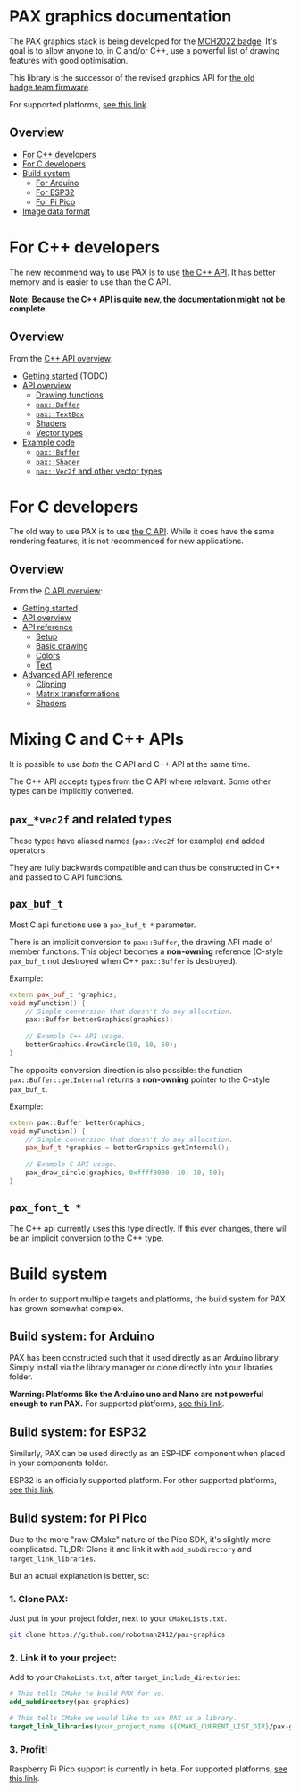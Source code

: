 # PAX graphics documentation

The PAX graphics stack is being developed for the [MCH2022 badge](https://bodge.team/docs/badges/mch2022/).
It's goal is to allow anyone to, in C and/or C++, use a powerful list of drawing features with good optimisation.

This library is the successor of the revised graphics API for [the old badge.team firmware](https://github.com/badgeteam/ESP32-platform-firmware).

For supported platforms, [see this link](supported-platforms.md).

## Overview
- [For C++ developers](#for-c-developers)
- [For C developers](#for-c-developers-1)
- [Build system](#build-system)
    - [For Arduino](#build-system-for-arduino)
    - [For ESP32](#build-system-for-esp32)
    - [For Pi Pico](#build-system-for-pi-pico)
- [Image data format](pixelformat.md)



# For C++ developers

The new recommend way to use PAX is to use [the C++ API](cpp/README.md).
It has better memory and is easier to use than the C API.

**Note: Because the C++ API is quite new, the documentation might not be complete.**


## Overview

From the [C++ API overview](cpp/README.md):
- [Getting started](#getting-started) (TODO)
- [API overview](#api-overview)
  - [Drawing functions](drawing.md)
  - [`pax::Buffer`](buffer.md)
  - [`pax::TextBox`](textbox.md)
  - [Shaders](shaders.md)
  - [Vector types](matrix.md)
- [Example code](#example-code)
  - [`pax::Buffer`](#example-paxbuffer)
  - [`pax::Shader`](#example-paxshader)
  - [`pax::Vec2f` and other vector types](#example-pax-vectors)


# For C developers

The old way to use PAX is to use [the C API](c/README.md).
While it does have the same rendering features, it is not recommended for new applications.


## Overview

From the [C API overview](c/README.md):
- [Getting started](c/README.md#getting-started)
- [API overview](c/README.md#api-overview)
- [API reference](c/README.md#api-reference)
    - [Setup](c/README.md#api-reference-setup)
    - [Basic drawing](c/README.md#api-reference-basic-drawing)
    - [Colors](c/README.md#api-reference-colors)
    - [Text](c/README.md#api-reference-text)
- [Advanced API reference](c/README.md#api-reference-advanced-features)
    - [Clipping](c/README.md#api-reference-clipping)
    - [Matrix transformations](c/README.md#api-reference-matrix-transformations)
    - [Shaders](c/README.md#api-reference-shaders)



# Mixing C and C++ APIs

It is possible to use *both* the C API and C++ API at the same time.

The C++ API accepts types from the C API where relevant.
Some other types can be implicitly converted.


## `pax_*vec2f` and related types

These types have aliased names (`pax::Vec2f` for example) and added operators.

They are fully backwards compatible and can thus be constructed in C++ and passed to C API functions.


## `pax_buf_t`

Most C api functions use a `pax_buf_t *` parameter.

There is an implicit conversion to `pax::Buffer`, the drawing API made of member functions.
This object becomes a **non-owning** reference (C-style `pax_buf_t` not destroyed when C++ `pax::Buffer` is destroyed).

Example:
```c++
extern pax_buf_t *graphics;
void myFunction() {
	// Simple conversion that doesn't do any allocation.
	pax::Buffer betterGraphics(graphics);
	
	// Example C++ API usage.
	betterGraphics.drawCircle(10, 10, 50);
}
```

The opposite conversion direction is also possible: the function `pax::Buffer::getInternal` returns a **non-owning** pointer to the C-style `pax_buf_t`.

Example:
```c++
extern pax::Buffer betterGraphics;
void myFunction() {
	// Simple conversion that doesn't do any allocation.
	pax_buf_t *graphics = betterGraphics.getInternal();
	
	// Example C API usage.
	pax_draw_circle(graphics, 0xffff0000, 10, 10, 50);
}
```

## `pax_font_t *`

The C++ api currently uses this type directly.
If this ever changes, there will be an implicit conversion to the C++ type.



# Build system

In order to support multiple targets and platforms, the build system for PAX has grown somewhat complex.

## Build system: for Arduino

PAX has been constructed such that it used directly as an Arduino library.
Simply install via the library manager or clone directly into your libraries folder.

**Warning: Platforms like the Arduino uno and Nano are not powerful enough to run PAX.**
For supported platforms, [see this link](supported-platforms.md).

## Build system: for ESP32

Similarly, PAX can be used directly as an ESP-IDF component when placed in your components folder.

ESP32 is an officially supported platform.
For other supported platforms, [see this link](supported-platforms.md).

## Build system: for Pi Pico

Due to the more "raw CMake" nature of the Pico SDK, it's slightly more complicated.
TL;DR: Clone it and link it with `add_subdirectory` and `target_link_libraries`.

But an actual explanation is better, so:

### 1. Clone PAX:
Just put in your project folder, next to your `CMakeLists.txt`.
```sh
git clone https://github.com/robotman2412/pax-graphics
```

### 2. Link it to your project:
Add to your `CMakeLists.txt`, after `target_include_directories`:
```cmake
# This tells CMake to build PAX for us.
add_subdirectory(pax-graphics)

# This tells CMake we would like to use PAX as a library.
target_link_libraries(your_project_name ${CMAKE_CURRENT_LIST_DIR}/pax-graphics/build/pax_graphics)
```

### 3. Profit!
Raspberry Pi Pico support is currently in beta.
For supported platforms, [see this link](supported-platforms.md).


